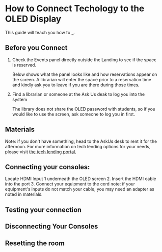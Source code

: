 # How to Connect Techology to the OLED Display

This guide will teach you how to _. 
## Before you Connect
1. Check the Events panel directly outside the Landing to see if the space is reserved.

    Below shows what the panel looks like and how reservations appear on the screen. A librarian will enter the space prior to a reservation time and kindly ask you to leave if you are there during those times. 

2. Find a librarian or someone at the Ask Us deak to log you into the system

    The library does not share the OLED password with students, so if you would like to use the screen, ask someone to log you in first. 

## Materials

Note: if you don't have something, head to the AskUs desk to rent it for the afternoon. For more information on tech lending options for your needs, please visit [the tech lending portal.](https://www.lib.ncsu.edu/devices)
## Connecting your consoles: 
Locate HDMI Input 1 underneath the OLED screen
2. Insert the HDMI cable into the port
3. Connect your equipment to the cord
note: if your equipment's inputs do not match your cable, you may need an adapter as noted in materials.

## Testing your connection

## Disconnecting Your Consoles

## Resetting the room